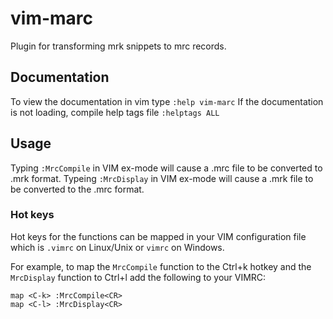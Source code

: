# vim-marc
Plugin for transforming mrk snippets to mrc records.

## Documentation
To view the documentation in vim type `:help vim-marc`
If the documentation is not loading, compile help tags file `:helptags ALL`

## Usage
Typing `:MrcCompile` in VIM ex-mode will cause a .mrc file to be converted to .mrk format.
Typeing `:MrcDisplay` in VIM ex-mode will cause a .mrk file to be converted to the .mrc format.

### Hot keys
Hot keys for the functions can be mapped in your VIM configuration file which is `.vimrc` on Linux/Unix or `vimrc` on Windows.

For example, to map the `MrcCompile` function to the Ctrl+k hotkey and the `MrcDisplay` function to Ctrl+l add the following to your VIMRC:
```
map <C-k> :MrcCompile<CR>
map <C-l> :MrcDisplay<CR>
```
